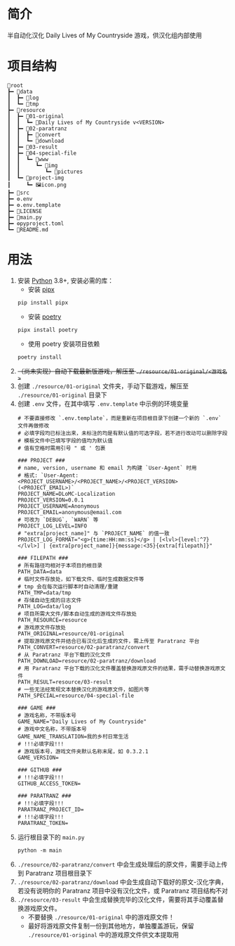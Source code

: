 # 简介
半自动化汉化 Daily Lives of My Countryside 游戏，供汉化组内部使用

# 项目结构
```text
📁root
┣━ 📁data
┃  ┣━ 📁log
┃  ┗━ 📁tmp
┣━ 📁resource
┃  ┣━ 📁01-original
┃  ┃  ┗━ 📁Daily Lives of My Countryside v<VERSION>
┃  ┣━ 📁02-paratranz
┃  ┃  ┣━ 📁convert
┃  ┃  ┗━ 📁download
┃  ┣━ 📁03-result
┃  ┣━ 📁04-special-file
┃  ┃  ┗━ 📁www
┃  ┃     ┗━ 📁img
┃  ┃        ┗━ 📁pictures
┃  ┗━ 📁project-img
┃     ┗━ 🖼️icon.png
┣━ 📁src
┣━ ⚙️.env
┣━ ⚙️.env.template
┣━ 📄LICENSE
┣━ 🐍main.py
┣━ ⚙️pyproject.toml
┗━ 📄README.md
```

# 用法
1. 安装 [Python](https://www.python.org/downloads/) 3.8+, 安装必需的库：
    - 安装 [pipx](https://pipx.pypa.io/stable/installation/)
    ```shell
    pip install pipx
    ```
    - 安装 [poetry](https://python-poetry.org/docs/#installation)
    ```shell
    pipx install poetry
    ```
    - 使用 poetry 安装项目依赖
    ```shell
    poetry install
    ```
2. ~~（尚未实现）自动下载最新版游戏，解压至 `./resource/01-original/<游戏名>`~~
3. 创建 `./resource/01-original` 文件夹，手动下载游戏，解压至 `./resource/01-original` 目录下
4. 创建 `.env` 文件，在其中填写 `.env.template` 中示例的环境变量
   ```dotenv
   # 不要直接修改 `.env.template`，而是重新在项目根目录下创建一个新的 `.env` 文件再做修改
   # 必填字段均已标注出来，未标注的均是有默认值的可选字段，若不进行改动可以删除字段
   # 模板文件中已填写字段的值均为默认值
   # 值有空格时需用引号 " 或 ' 包裹
   
   ### PROJECT ###
   # name, version, username 和 email 为构建 `User-Agent` 时用
   # 格式: `User-Agent: <PROJECT_USERNAME>/<PROJECT_NAME>/<PROJECT_VERSION> (<PROJECT_EMAIL>)`
   PROJECT_NAME=DLoMC-Localization
   PROJECT_VERSION=0.0.1
   PROJECT_USERNAME=Anonymous
   PROJECT_EMAIL=anonymous@email.com
   # 可改为 `DEBUG`, `WARN` 等
   PROJECT_LOG_LEVEL=INFO
   # "extra[project_name]" 与 `PROJECT_NAME` 的值一致
   PROJECT_LOG_FORMAT="<g>{time:HH:mm:ss}</g> | [<lvl>{level:^7}</lvl>] | {extra[project_name]}{message:<35}{extra[filepath]}"
   
   ### FILEPATH ###
   # 所有路径均相对于本项目的根目录
   PATH_DATA=data
   # 临时文件存放处，如下载文件、临时生成数据文件等
   # tmp 会在每次运行脚本时自动清理/重建
   PATH_TMP=data/tmp
   # 存储自动生成的日志文件
   PATH_LOG=data/log
   # 项目所需大文件/脚本自动生成的游戏文件存放处
   PATH_RESOURCE=resource
   # 游戏原文件存放处
   PATH_ORIGINAL=resource/01-original
   # 提取游戏原文件并结合已有汉化后生成的文件，需上传至 Paratranz 平台
   PATH_CONVERT=resource/02-paratranz/convert
   # 从 Paratranz 平台下载的汉化文件
   PATH_DOWNLOAD=resource/02-paratranz/download
   # 用 Paratranz 平台下载的汉化文件覆盖替换游戏原文件的结果，需手动替换游戏原文件
   PATH_RESULT=resource/03-result
   # 一些无法经常规文本替换汉化的游戏原文件，如图片等
   PATH_SPECIAL=resource/04-special-file
   
   ### GAME ###
   # 游戏名称，不带版本号
   GAME_NAME="Daily Lives of My Countryside"
   # 游戏中文名称，不带版本号
   GAME_NAME_TRANSLATION=我的乡村日常生活
   # !!!必填字段!!!
   # 游戏版本号，游戏文件夹默认名称末尾，如 0.3.2.1
   GAME_VERSION=
   
   ### GITHUB ###
   # !!!必填字段!!!
   GITHUB_ACCESS_TOKEN=
   
   ### PARATRANZ ###
   # !!!必填字段!!!
   PARATRANZ_PROJECT_ID=
   # !!!必填字段!!!
   PARATRANZ_TOKEN=
   ```
5. 运行根目录下的 `main.py`
   ```shell
   python -m main
   ```
6. `./resource/02-paratranz/convert` 中会生成处理后的原文件，需要手动上传到 Paratranz 项目根目录下
7. `./resource/02-paratranz/download` 中会生成自动下载好的原文-汉化字典，若没有说明你的 Paratranz 项目中没有汉化文件，或 Paratranz 项目结构不对
8. `./resource/03-result` 中会生成替换完毕的汉化文件，需要将其手动覆盖替换游戏原文件。
   - 不要替换 `./resource/01-original` 中的游戏原文件！
   - 最好将游戏原文件复制一份到其他地方，单独覆盖游玩，保留 `./resource/01-original` 中的游戏原文件供文本提取用
